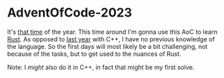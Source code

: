 # AdventOfCode-2023

It's [that time](https://adventofcode.com/2023) of the year. This time around I'm gonna use this AoC to learn [Rust](https://www.rust-lang.org/). 
As opposed to [last year](https://github.com/jrpinteno/AdventOfCode-2022) with C++, I have no previous knowledge of the language.
So the first days will most likely be a bit challenging, not because of the tasks, but to get used to the nuances of Rust.

Note: I _might_ also do it in C++, in fact that might be my first solve.
